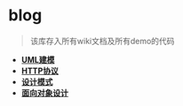 # blog

> 该库存入所有wiki文档及所有demo的代码

* **[UML建模](https://github.com/bingbo/blog/wiki/uml)**
* **[HTTP协议](https://github.com/bingbo/blog/wiki/http)**
* **[设计模式](https://github.com/bingbo/blog/wiki/patterns)**
* **[面向对象设计](https://github.com/bingbo/blog/wiki/oop)**

